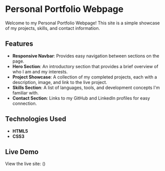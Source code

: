 # Personal Portfolio Webpage

Welcome to my Personal Portfolio Webpage! This site is a simple showcase of my projects, skills, and contact information.

## Features

- **Responsive Navbar**: Provides easy navigation between sections on the page.
- **Hero Section**: An introductory section that provides a brief overview of who I am and my interests.
- **Project Showcase**: A collection of my completed projects, each with a description, image, and link to the live project.
- **Skills Section**: A list of languages, tools, and development concepts I'm familiar with.
- **Contact Section**: Links to my GitHub and LinkedIn profiles for easy connection.

## Technologies Used

- **HTML5**
- **CSS3**

## Live Demo

View the live site: ()